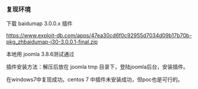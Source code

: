 ### 复现环境

下载 baidumap 3.0.0.x 插件

https://www.exploit-db.com/apps/47ea30cd6f0c92955d7034d09b17b70b-pkg_zhbaidumap-j30-3.0.0.1-final.zip

本地用  joomla 3.8.6测试通过


插件安装方法：解压后放在 joomla tmp 目录下，登陆joomla后台，安装插件。


在windows7中复现成功。centos 7 中插件未安装成功，但poc也是可行的。  